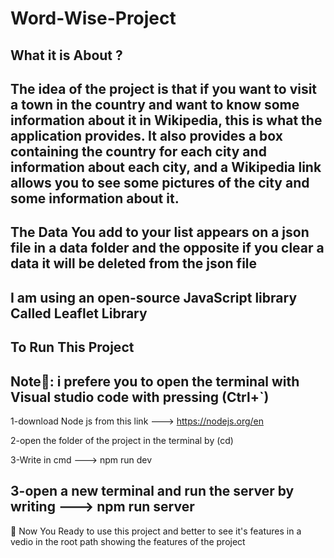 # Word-Wise-Project
What it is About ? 
------------------------

The idea of ​​the project is that if you want to visit a town in the country and want to know some information about it in Wikipedia, this is what the application provides. It also provides a box containing the country for each city and information about each city, and a Wikipedia link allows you to see some pictures of the city and some information about it.
---------------------------------------------------------------
The Data You add to your list appears on a json file in a data folder and the opposite if you clear a data it will be deleted from the json file 
-----------------------------------------------------------------
I am using an open-source JavaScript library Called Leaflet Library
--------------------------------------------------------------------------------

To Run This Project
------------------------
Note👋: i prefere you to open the terminal with Visual studio code with pressing  (Ctrl+`)
-------------------------
1-download Node js from this link ---> https://nodejs.org/en

2-open the folder of the project in the terminal by (cd)

3-Write in cmd ---> npm run dev

3-open a new terminal and run the server by writing ---> npm run server 
---------------------------------------------------------------------------------------------------
👋 Now You Ready to use this project and better to see it's features in a vedio in the root path showing the features of the project

